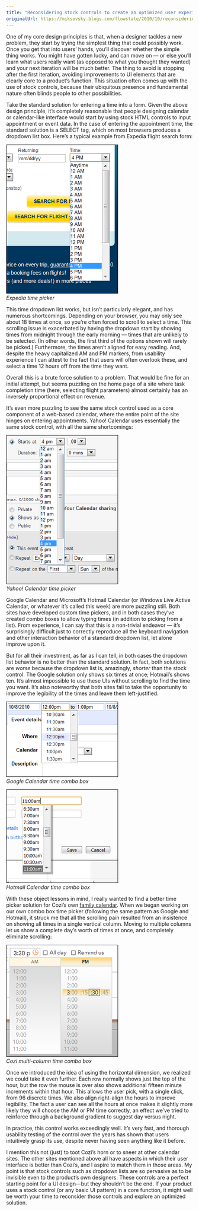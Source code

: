 ```yaml
---
title: "Reconsidering stock controls to create an optimized user experience"
originalUrl: https://miksovsky.blogs.com/flowstate/2010/10/reconsidering-stock-controls-to-create-an-optimized-user-experience.html
---
```


<p>
  One of my core design principles is that, when a designer tackles a new
  problem, they start by trying the simplest thing that could possibly work.
  Once you get that into users’ hands, you’ll discover whether the simple thing
  works. You might have gotten lucky, and can move on — or else you’ll learn
  what users really want (as opposed to what you thought they wanted) and your
  next iteration will be much better. The thing to avoid is stopping after the
  first iteration, avoiding improvements to UI elements that are clearly core to
  a product’s function. This situation often comes up with the use of stock
  controls, because their ubiquitous presence and fundamental nature often
  blinds people to other possibilities.
</p>
<p>
  Take the standard solution for entering a time into a form. Given the above
  design principle, it’s completely reasonable that people designing calendar or
  calendar-like interface would start by using stock HTML controls to input
  appointment or event data. In the case of entering the appointment time, the
  standard solution is a SELECT tag, which on most browsers produces a dropdown
  list box. Here’s a typical example from Expedia flight search form:
</p>
<p>
  <img
    src="/images/flowstate/6a00d83451fb6769e20134880ee74c970c-pi.png"
  /><br /><em>Expedia time picker</em>
</p>
<p>
  This time dropdown list works, but isn’t particularly elegant, and has
  numerous shortcomings. Depending on your browser, you may only see about 18
  times at once, so you’re often forced to scroll to select a time. This
  scrolling issue is exacerbated by having the dropdown start by showing times
  from midnight through the early morning — times that are unlikely to be
  selected. (In other words, the first third of the options shown will rarely be
  picked.) Furthermore, the times aren’t aligned for easy reading. And, despite
  the heavy capitalized AM and PM markers, from usability experience I can
  attest to the fact that users will often overlook these, and select a time 12
  hours off from the time they want.
</p>
<p>
  Overall this is a brute force solution to a problem. That would be fine for an
  initial attempt, but seems puzzling on the home page of a site where task
  completion time (here, selecting flight parameters) almost certainly has an
  inversely proportional effect on revenue.
</p>
<p>
  It’s even more puzzling to see the same stock control used as a core component
  of a web-based calendar, where the entire point of the site hinges on entering
  appointments. Yahoo! Calendar uses essentially the same stock control, with
  all the same shortcomings:
</p>
<p>
  <img
    src="/images/flowstate/6a00d83451fb6769e20134880ee76a970c-pi.png"
  /><br /><em>Yahoo! Calendar time picker</em>
</p>
<p>
  Google Calendar and Microsoft’s Hotmail Calendar (or Windows Live Active
  Calendar, or whatever it’s called this week) are more puzzling still. Both
  sites have developed custom time pickers, and in both cases they’ve created
  combo boxes to allow typing times (in addition to picking from a list). From
  experience, I can say that this is a non-trivial endeavor — it’s surprisingly
  difficult just to correctly reproduce all the keyboard navigation and other
  interaction behavior of a standard dropdown list, let alone improve upon it.
</p>
<p>
  But for all their investment, as far as I can tell, in both cases the dropdown
  list behavior is no better than the standard solution. In fact, both solutions
  are <em>worse</em> because the dropdown list is, amazingly,
  <em>shorter </em>than the stock control. The Google solution only shows six
  times at once; Hotmail’s shows ten. It’s almost impossible to use these UIs
  without scrolling to find the time you want. It’s also noteworthy that both
  sites fail to take the opportunity to improve the legibility of the times and
  leave them left-justified.
</p>
<p>
  <img
    src="/images/flowstate/6a00d83451fb6769e20134880ee780970c-pi.png"
  /><br /><em>Google Calendar time combo box</em>
</p>
<p>
  <img
    src="/images/flowstate/6a00d83451fb6769e20134880ee799970c-pi.png"
  /><br /><em>Hotmail Calendar time combo box</em>
</p>
<p>
  With these object lessons in mind, I really wanted to find a better time
  picker solution for Cozi’s own
  <a href="http://www.cozi.com/Family-Calendar.htm">family calendar</a>. When we
  began working on our own combo box time picker (following the same pattern as
  Google and Hotmail), it struck me that all the scrolling pain resulted from an
  insistence on showing all times in a single vertical column. Moving to
  multiple columns let us show a complete day’s worth of times at once, and
  completely eliminate scrolling:
</p>
<p>
  <img
    src="/images/flowstate/6a00d83451fb6769e20134880ee7b2970c-pi.png"
  /><br /><em>Cozi multi-column time combo box</em>
</p>
<p>
  Once we introduced the idea of using the horizontal dimension, we realized we
  could take it even further. Each row normally shows just the top of the hour,
  but the row the mouse is over also shows additional fifteen minute increments
  within that hour. This allows the user pick, with a single click, from 96
  discrete times. We also align right-align the hours to improve legibility. The
  fact a user can see all the hours at once makes it slightly more likely they
  will choose the AM or PM time correctly, an effect we’ve tried to reinforce
  through a background gradient to suggest day versus night.
</p>
<p>
  In practice, this control works exceedingly well. It’s very fast, and thorough
  usability testing of the control over the years has shown that users
  intuitively grasp its use, despite never having seen anything like it before.
</p>
<p>
  I mention this not (just) to toot Cozi’s horn or to sneer at other calendar
  sites. The other sites mentioned above all have aspects in which their user
  interface is better than Cozi’s, and I aspire to match them in those areas. My
  point is that stock controls such as dropdown lists are so pervasive as to be
  invisible even to the product’s own designers. These controls are a perfect
  starting point for a UI design—but they shouldn’t be the end. If your product
  uses a stock control (or any basic UI pattern) in a core function, it might
  well be worth your time to reconsider those controls and explore an optimized
  solution.
</p>
